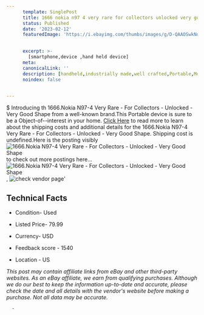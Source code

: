 ```yaml
---
      template: SinglePost
      title: 1666 nokia n97 4 very rare for collectors unlocked very good shape
      status: Published
      date: '2023-02-12'
      featuredImage: 'https://i.ebayimg.com/thumbs/images/g/D-QAAOSwkNdj3rlU/s-l225.jpg'
       

      excerpt: >-
        [smartphone,device ,hand held device]
      meta:
      canonicalLink: ''
      description: [handheld,industrially made,well crafted,Portable,Mobile,Compact,Convenient,Lightweight,Maneuverable,Man-portable,Miniature,Carriable,Hand-held,Light,Holdable,Transportable,Mobile device,Pocket-sized,On-the-go,Wireless,Cordless,Compact size,Convenient size, smartphone,device ,hand held device]
      noindex: false
      

---
```

$
      Introducing th 1666.Nokia N97-4 Very Rare - For Collectors - Unlocked - Very Good Shape from a well-known brand.This Portable device  is sure to be a Object-of--interest in your home. [Click Here](https://www.ebay.com/itm/165922912185?hash=item26a1c6b7b9%3Ag%3AD-QAAOSwkNdj3rlU&mkevt=1&mkcid=1&mkrid=711-53200-19255-0&campid=%253CePNCampaignId%253E&customid=%253CreferenceId%253E&toolid=10049) to read more to learn about the shipping costs and additional details for the 1666.Nokia N97-4 Very Rare - For Collectors - Unlocked - Very Good Shape. Shipping cost is undefined.Here is the posting visibly ![1666.Nokia N97-4 Very Rare - For Collectors - Unlocked - Very Good Shape](https://i.ebayimg.com/thumbs/images/g/D-QAAOSwkNdj3rlU/s-l225.jpg) to check out more postings here... ![1666.Nokia N97-4 Very Rare - For Collectors - Unlocked - Very Good Shape](https://i.ebayimg.com/images/g/D-QAAOSwkNdj3rlU/s-l1600.jpg), ![check vendor page](https://origin-galleryplus.ebayimg.com/ws/web/165922912185_2_0_1/225x225.jpg,https://origin-galleryplus.ebayimg.com/ws/web/165922912185_3_0_1/225x225.jpg,https://origin-galleryplus.ebayimg.com/ws/web/165922912185_4_0_1/225x225.jpg,https://origin-galleryplus.ebayimg.com/ws/web/165922912185_5_0_1/225x225.jpg,https://origin-galleryplus.ebayimg.com/ws/web/165922912185_6_0_1/225x225.jpg,https://origin-galleryplus.ebayimg.com/ws/web/165922912185_7_0_1/225x225.jpg,https://origin-galleryplus.ebayimg.com/ws/web/165922912185_8_0_1/225x225.jpg)'

      

 ## Technical Facts 



     
      

 - Condition- Used 


      

 - Listed Price- 79.99 


      

 - Currency- USD 


      

 - Feedback score - 1540 


      

 - Location - US 


      
      

 *_This post may contain affiliate links from eBay and other third-party websites. As an eBay affiliate, we earn from qualifying purchases. Although we do our best to keep the information up-to-date and accurate, please check the date and all details with the vendor's website before making a purchase. Not all data may be accurate._*




      -
